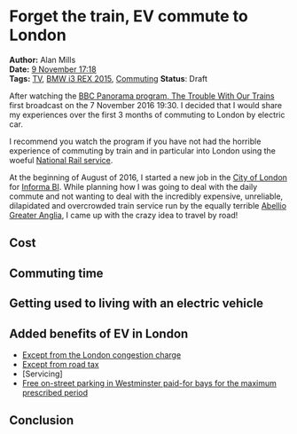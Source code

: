 Forget the train, EV commute to London
======================================
**Author:** Alan Mills  
**Date:** [9 November 17:18](/blog/history/2016-11.md)  
**Tags:** [TV](/blog/categories/tv.md), [BMW i3 REX 2015](/blog/categories/bmw-i3-rex-2015.md), [Commuting](/blog/categories/commuting.md)
**Status**: Draft

After watching the [BBC Panorama program, The Trouble With Our Trains](http://bbc.in/2ePcvux) first broadcast on the 7 November 2016 19:30.  I decided that I would share my experiences over the first 3 months of commuting to London by electric car.

I recommend you watch the program if you have not had the horrible experience of commuting by train and in particular into London using the woeful [National Rail service](http://www.nationalrail.co.uk).

At the beginning of August of 2016, I started a new job in the [City of London](http://www.cityoflondon.gov.uk) for [Informa BI](http://www.informa.com/divisions/business-intelligence/).  While planning how I was going to deal with the daily commute and not wanting to deal with the incredibly expensive, unreliable, dilapidated and overcrowded train service run by the equally terrible [Abellio Greater Anglia](https://www.greateranglia.co.uk), I came up with the crazy idea to travel by road!

Cost
----

Commuting time
--------------

Getting used to living with an electric vehicle
-----------------------------------------------

Added benefits of EV in London
------------------------------
* [Except from the London congestion charge](https://tfl.gov.uk/modes/driving/congestion-charge/discounts-and-exemptions?intcmp=2133)
* [Except from road tax](https://www.gov.uk/vehicle-exempt-from-vehicle-tax)
* [Servicing]
* [Free on-street parking in Westminster paid-for bays for the maximum prescribed period](https://www.westminster.gov.uk/electric-vehicles)

Conclusion
----------
